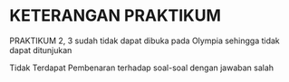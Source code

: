 # KETERANGAN PRAKTIKUM

PRAKTIKUM 2, 3 sudah tidak dapat dibuka pada Olympia sehingga tidak dapat ditunjukan

Tidak Terdapat Pembenaran terhadap soal-soal dengan jawaban salah

